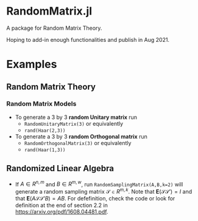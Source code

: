 # RandomMatrix.jl

A package for Random Matrix Theory.

Hoping to add-in enough functionalities and publish in Aug 2021.


# Examples

## Random Matrix Theory

### Random Matrix Models
- To generate a 3 by 3 **random Unitary matrix** run 
    - `RandomUnitaryMatrix(3)`  or equivalently
    - `rand(Haar(2,3))`
- To generate a 3 by 3 **random Orthogonal matrix** run 
    - `RandomOrthogonalMatrix(3)` or equivalently
    - `rand(Haar(1,3))`

## Randomized Linear Algebra
- If $A\in R^{n,m}$ and $B\in R^{m,w}$, run `RandomSamplingMatrix(A,B,k=2)` will generate a random  sampling matrix $\mathcal{S}\in R^{m,k}$. Note that $\mathbf{E}(\mathcal{S}\mathcal{S}')=I$ and 
 that $\mathbf{E}(A\mathcal{S}\mathcal{S}'B)=AB$.  For defefinition, check the code or look for definition at the end of section 2.2 in https://arxiv.org/pdf/1608.04481.pdf.